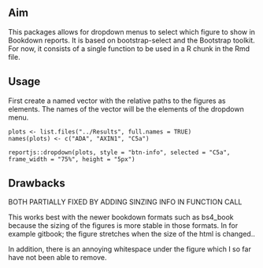 ## Aim

This packages allows for dropdown menus to select which figure to show in Bookdown reports. It is based on bootstrap-select and the Bootstrap toolkit. For now, it consists of a single function to be used in a R chunk in the Rmd file. 

## Usage

First create a named vector with the relative paths to the figures as elements. The names of the vector will be the elements of the dropdown menu.

```{r}
plots <- list.files("../Results", full.names = TRUE)
names(plots) <- c("ADA", "AXIN1", "C5a")

reportjs::dropdown(plots, style = "btn-info", selected = "C5a", frame_width = "75%", height = "5px")
```

## Drawbacks

BOTH PARTIALLY FIXED BY ADDING SINZING INFO IN FUNCTION CALL

This works best with the newer bookdown formats such as bs4_book because the sizing of the figures is more stable in those formats. In for example gitbook; the figure stretches when the size of the html is changed..

In addition, there is an annoying whitespace under the figure which I so far have not been able to remove.
